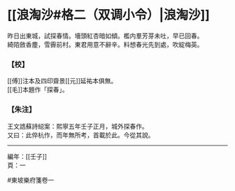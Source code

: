 # [[浪淘沙#格二（双调小令）|浪淘沙]]

昨日出東城，試探春情。墻頭紅杏暗如傾。檻内羣芳芽未吐，早已回春。\
綺陌斂香塵，雪霽前村。東君用意不辭辛。料想春光先到處，吹綻梅英。

### 【校】

[[傅]]注本及四印齋景[[元]]延祐本俱無。\
[[毛]]本題作「探春」。

### 【朱注】

王文誥蘇詩縂案：熙寧五年壬子正月，城外探春作。\
又曰：此倅杭作，而年無所考，首載於此。今從其說。

---

編年：[[壬子]]\
頁：一

#東坡樂府箋卷一
